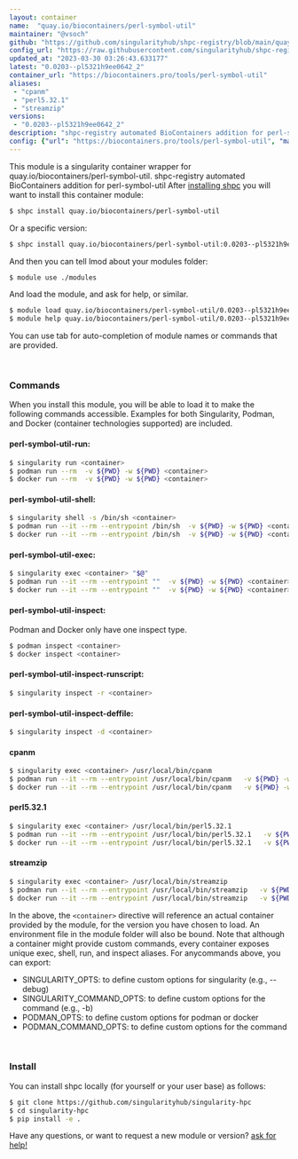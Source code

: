 ```yaml
---
layout: container
name:  "quay.io/biocontainers/perl-symbol-util"
maintainer: "@vsoch"
github: "https://github.com/singularityhub/shpc-registry/blob/main/quay.io/biocontainers/perl-symbol-util/container.yaml"
config_url: "https://raw.githubusercontent.com/singularityhub/shpc-registry/main/quay.io/biocontainers/perl-symbol-util/container.yaml"
updated_at: "2023-03-30 03:26:43.633177"
latest: "0.0203--pl5321h9ee0642_2"
container_url: "https://biocontainers.pro/tools/perl-symbol-util"
aliases:
 - "cpanm"
 - "perl5.32.1"
 - "streamzip"
versions:
 - "0.0203--pl5321h9ee0642_2"
description: "shpc-registry automated BioContainers addition for perl-symbol-util"
config: {"url": "https://biocontainers.pro/tools/perl-symbol-util", "maintainer": "@vsoch", "description": "shpc-registry automated BioContainers addition for perl-symbol-util", "latest": {"0.0203--pl5321h9ee0642_2": "sha256:ba9824bda696449ada446fbf1c69385676216e300d7ffed33fd9084563f818c0"}, "tags": {"0.0203--pl5321h9ee0642_2": "sha256:ba9824bda696449ada446fbf1c69385676216e300d7ffed33fd9084563f818c0"}, "docker": "quay.io/biocontainers/perl-symbol-util", "aliases": {"cpanm": "/usr/local/bin/cpanm", "perl5.32.1": "/usr/local/bin/perl5.32.1", "streamzip": "/usr/local/bin/streamzip"}}
---
```


This module is a singularity container wrapper for quay.io/biocontainers/perl-symbol-util.
shpc-registry automated BioContainers addition for perl-symbol-util
After [installing shpc](#install) you will want to install this container module:


```bash
$ shpc install quay.io/biocontainers/perl-symbol-util
```

Or a specific version:

```bash
$ shpc install quay.io/biocontainers/perl-symbol-util:0.0203--pl5321h9ee0642_2
```

And then you can tell lmod about your modules folder:

```bash
$ module use ./modules
```

And load the module, and ask for help, or similar.

```bash
$ module load quay.io/biocontainers/perl-symbol-util/0.0203--pl5321h9ee0642_2
$ module help quay.io/biocontainers/perl-symbol-util/0.0203--pl5321h9ee0642_2
```

You can use tab for auto-completion of module names or commands that are provided.

<br>

### Commands

When you install this module, you will be able to load it to make the following commands accessible.
Examples for both Singularity, Podman, and Docker (container technologies supported) are included.

#### perl-symbol-util-run:

```bash
$ singularity run <container>
$ podman run --rm  -v ${PWD} -w ${PWD} <container>
$ docker run --rm  -v ${PWD} -w ${PWD} <container>
```

#### perl-symbol-util-shell:

```bash
$ singularity shell -s /bin/sh <container>
$ podman run --it --rm --entrypoint /bin/sh  -v ${PWD} -w ${PWD} <container>
$ docker run --it --rm --entrypoint /bin/sh  -v ${PWD} -w ${PWD} <container>
```

#### perl-symbol-util-exec:

```bash
$ singularity exec <container> "$@"
$ podman run --it --rm --entrypoint ""  -v ${PWD} -w ${PWD} <container> "$@"
$ docker run --it --rm --entrypoint ""  -v ${PWD} -w ${PWD} <container> "$@"
```

#### perl-symbol-util-inspect:

Podman and Docker only have one inspect type.

```bash
$ podman inspect <container>
$ docker inspect <container>
```

#### perl-symbol-util-inspect-runscript:

```bash
$ singularity inspect -r <container>
```

#### perl-symbol-util-inspect-deffile:

```bash
$ singularity inspect -d <container>
```


#### cpanm

```bash
$ singularity exec <container> /usr/local/bin/cpanm
$ podman run --it --rm --entrypoint /usr/local/bin/cpanm   -v ${PWD} -w ${PWD} <container> -c " $@"
$ docker run --it --rm --entrypoint /usr/local/bin/cpanm   -v ${PWD} -w ${PWD} <container> -c " $@"
```


#### perl5.32.1

```bash
$ singularity exec <container> /usr/local/bin/perl5.32.1
$ podman run --it --rm --entrypoint /usr/local/bin/perl5.32.1   -v ${PWD} -w ${PWD} <container> -c " $@"
$ docker run --it --rm --entrypoint /usr/local/bin/perl5.32.1   -v ${PWD} -w ${PWD} <container> -c " $@"
```


#### streamzip

```bash
$ singularity exec <container> /usr/local/bin/streamzip
$ podman run --it --rm --entrypoint /usr/local/bin/streamzip   -v ${PWD} -w ${PWD} <container> -c " $@"
$ docker run --it --rm --entrypoint /usr/local/bin/streamzip   -v ${PWD} -w ${PWD} <container> -c " $@"
```



In the above, the `<container>` directive will reference an actual container provided
by the module, for the version you have chosen to load. An environment file in the
module folder will also be bound. Note that although a container
might provide custom commands, every container exposes unique exec, shell, run, and
inspect aliases. For anycommands above, you can export:

 - SINGULARITY_OPTS: to define custom options for singularity (e.g., --debug)
 - SINGULARITY_COMMAND_OPTS: to define custom options for the command (e.g., -b)
 - PODMAN_OPTS: to define custom options for podman or docker
 - PODMAN_COMMAND_OPTS: to define custom options for the command

<br>

### Install

You can install shpc locally (for yourself or your user base) as follows:

```bash
$ git clone https://github.com/singularityhub/singularity-hpc
$ cd singularity-hpc
$ pip install -e .
```

Have any questions, or want to request a new module or version? [ask for help!](https://github.com/singularityhub/singularity-hpc/issues)